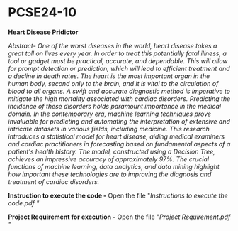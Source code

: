 # PCSE24-10
**Heart Disease Pridictor**

_Abstract- One of the worst diseases in the world, heart disease takes a great toll on lives every year. In order to treat this potentially fatal illness, a tool or gadget must be practical, accurate, and dependable. This will allow for prompt detection or prediction, which will lead to efficient treatment and a decline in death rates. The heart is the most important organ in the human body, second only to the brain, and it is vital to the circulation of blood to all organs. A swift and accurate diagnostic method is imperative to mitigate the high mortality associated with cardiac disorders. Predicting the incidence of these disorders holds paramount importance in the medical domain. In the contemporary era, machine learning techniques prove invaluable for predicting and automating the interpretation of extensive and intricate datasets in various fields, including medicine. This research introduces a statistical model for heart disease, aiding medical examiners and cardiac practitioners in forecasting based on fundamental aspects of a patient's health history. The model, constructed using a Decision Tree, achieves an impressive accuracy of approximately 97%. The crucial functions of machine learning, data analytics, and data mining highlight how important these technologies are to improving the diagnosis and treatment of cardiac disorders._

**Instruction to execute the code -** Open the file "_Instructions to execute the code.pdf "_

**Project Requirement for execution -** Open the file "_Project Requirement.pdf "_
